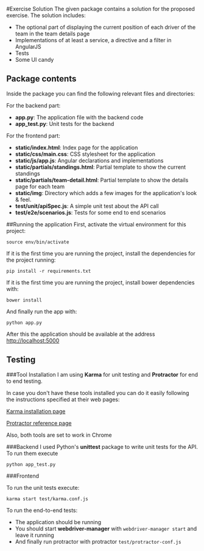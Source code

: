 #Exercise Solution
The given package contains a solution for the proposed exercise. The solution includes:

* The optional part of displaying the current position of each driver of the team in the team details page
* Implementations of at least a service, a directive and a filter in AngularJS
* Tests
* Some UI candy

## Package contents

Inside the package you can find the following relevant files and directories:

For the backend part:

* **app.py**: The application file with the backend code
* **app_test.py**: Unit tests for the backend

For the frontend part:

* **static/index.html**: Index page for the application
* **static/css/main.css**: CSS stylesheet for the application
* **static/js/app.js**: Angular declarations and implementations
* **static/partials/standings.html**: Partial template to show the current standings
* **static/partials/team-detail.html**: Partial template to show the details page for each team
* **static/img**: Directory which adds a few images for the application's look & feel.
* **test/unit/apiSpec.js**: A simple unit test about the API call
* **test/e2e/scenarios.js**: Tests for some end to end scenarios

##Running the application
First, activate the virtual environment for this project:

    source env/bin/activate

If it is the first time you are running the project, install the dependencies for the project running:

    pip install -r requirements.txt
    
If it is the first time you are running the project, install bower dependencies with:

    bower install

And finally run the app with:

    python app.py

After this the application should be available at the address [http://localhost:5000](http://localhost:5000)


## Testing
###Tool Installation
I am using **Karma** for unit testing and **Protractor** for end to end testing.

In case you don't have these tools installed you can do it easily following the instructions specified at their web pages:

[Karma installation page](http://karma-runner.github.io/0.13/intro/installation.htm)

[Protractor reference page](https://angular.github.io/protractor/#)

Also, both tools are set to work in Chrome

###Backend
I used Python's **unittest** package to write unit tests for the API. To run them execute

    python app_test.py

###Frontend


To run the unit tests execute:


    karma start test/karma.conf.js


To run the end-to-end tests:

* The application should be running
* You should start **webdriver-manager** with `webdriver-manager start` and leave it running
* And finally run protractor with protractor `test/protractor-conf.js`
